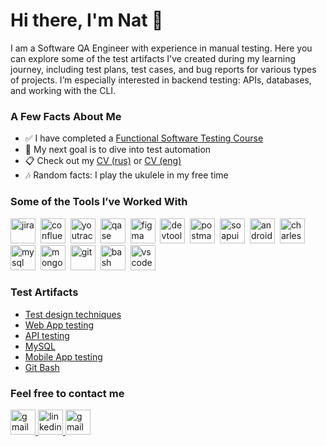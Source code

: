 # Hi there, I'm Nat 👋

I am a Software QA Engineer with experience in manual testing. Here you can explore some of the test artifacts I've created during my learning journey, including test plans, test cases, and bug reports for various types of projects. I’m especially interested in backend testing: APIs, databases, and working with the CLI.


### A Few Facts About Me

- ✅ I have completed a [Functional Software Testing Course](https://drive.google.com/file/d/1VDMIHD95Iba-BgxKsG8RGfnMHpb91zA9/view?usp=sharing)
- 🎯 My next goal is to dive into test automation
- 📋 Check out my [CV (rus)](https://drive.google.com/file/d/159z7yB-gRMFbMMlnz2n67ylnkr_Ua6Ng/view?usp=sharing) or [CV (eng)](https://drive.google.com/file/d/1Vc2Ez5fPmfty9cyjOHBVvr-lQJvcOTUx/view?usp=sharing) 
- 🎶 Random facts: I play the ukulele in my free time  



### Some of the Tools I’ve Worked With

<div>
  <img src="https://cdn.jsdelivr.net/gh/devicons/devicon/icons/jira/jira-original.svg" title="jira" alt="jira" width="40" height="40"/>&nbsp
  <img src="https://www.svgrepo.com/show/353597/confluence.svg" title="confluence" alt="confluence" width="40" height="40"/>&nbsp
  <img src="https://upload.wikimedia.org/wikipedia/commons/thumb/8/8d/YouTrack_Icon.svg/1024px-YouTrack_Icon.svg.png?20200803082248" title="youtrack" alt="youtrack" width="40" height="40"/>&nbsp
<!--  <img src="https://codahosted.io/packs/21236/unversioned/assets/LOGO/ba1091c59bab89cd2fd0f289622731fe16113d7b00905abe64759c313a4b73b76c1b0426076ed76cb74752234c734131df46992d5b8b48fc13e264240e4f7119f736cfeb64df36ded54b5cbf6198b9cadedf18dd0cac5c7dbcd16e6336c29363cd1292ba" title="testrail" alt="tetstrail" width="40" height="40"/>&nbsp -->
  <img src="https://luna1.co/eb0187.png" title="qase" alt="qase" width="40" height="40"/>&nbsp
  <img src="https://cdn.jsdelivr.net/gh/devicons/devicon/icons/figma/figma-original.svg" title="figma" alt="figma" width="40" height="40"/>&nbsp
  <img src="https://d33wubrfki0l68.cloudfront.net/38b5c953a4667366685d55db55d057c86db1fc54/a0fdc/static/acae6b24d940347661ca901ea07f47c1/chrome-dev-logo-icon.png" title="devtools" alt="devtools" width="40" height="40"/>&nbsp
  <img src="https://www.vectorlogo.zone/logos/getpostman/getpostman-icon.svg" title="postman" alt="postman" width="40" height="40"/>&nbsp
  <img src="https://static0.smartbear.co/smartbearbrand/media/images/home/soapui-icon.svg" title="soapui" alt="soapui" width="40" height="40"/>&nbsp
  <img src="https://cdn.jsdelivr.net/gh/devicons/devicon/icons/androidstudio/androidstudio-original.svg" title="android-studio" alt="android-studio" width="40" height="40"/>&nbsp
  <img src="https://cdn.icon-icons.com/icons2/3053/PNG/512/charles_proxy_macos_bigsur_icon_190302.png" title="charles-proxy" alt="charles-proxy" width="40" height="40"/>&nbsp
  <img src="https://cdn.jsdelivr.net/gh/devicons/devicon/icons/mysql/mysql-original.svg" title="mysql" alt="mysql" width="40" height="40"/>&nbsp
  <img src="https://cdn.jsdelivr.net/gh/devicons/devicon/icons/mongodb/mongodb-original.svg" title="mongodb" alt="mongodb" width="40" height="40"/>&nbsp
  <img src="https://cdn.jsdelivr.net/gh/devicons/devicon/icons/git/git-original.svg" title="git" alt="git" width="40" height="40"/>&nbsp
  <img src="https://upload.wikimedia.org/wikipedia/commons/thumb/4/4b/Bash_Logo_Colored.svg/1024px-Bash_Logo_Colored.svg.png?20180723054350" title="bash" alt="bash" width="40" height="40"/>&nbsp
  <img src="https://cdn.jsdelivr.net/gh/devicons/devicon/icons/vscode/vscode-original.svg" title="vscode" alt="vscode" width="40" height="40"/>&nbsp
  </div>


### Test Artifacts
- [Test design techniques](https://github.com/natlaxmat/design.git)
- [Web App testing](https://github.com/natlaxmat/web)
- [API testing](https://github.com/natlaxmat/api.git) 
- [MySQL](https://github.com/natlaxmat/database.git)
- [Mobile App testing](https://github.com/natlaxmat/mobile.git)
- [Git Bash](https://github.com/natlaxmat/git_bash.git)


### Feel free to contact me

<div id="badges">
          <a href="mailto:nat.dvoretskaya@gmail.com">
      <img src="https://cdn-icons-png.flaticon.com/512/732/732200.png" width="40" height="40" alt="gmail" />
    </a>
  <a href="https://t.me/natlaxmat" target="_blank">
      <img src="https://cdn-icons-png.flaticon.com/512/2111/2111646.png" width="40" height="40" alt="linkedin" />
    </a>
  <a href="https://www.linkedin.com/in/natdvoretskaya">
      <img src="https://cdn-icons-png.flaticon.com/512/174/174857.png" width="40" height="40" alt="gmail" />
    </a>
</div> 
